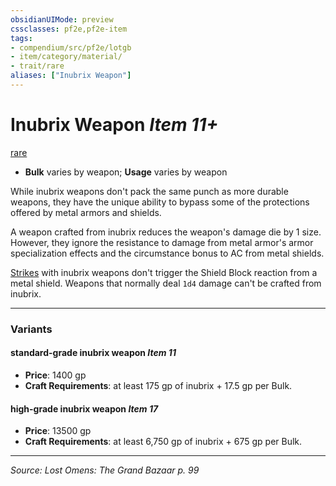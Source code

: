 ```yaml
---
obsidianUIMode: preview
cssclasses: pf2e,pf2e-item
tags:
- compendium/src/pf2e/lotgb
- item/category/material/
- trait/rare
aliases: ["Inubrix Weapon"]
---
```

# Inubrix Weapon *Item 11+*  
[rare](rules/traits/rare.md "Rare Rarity Trait")  

- **Bulk** varies by weapon; **Usage** varies by weapon

While inubrix weapons don't pack the same punch as more durable weapons, they have the unique ability to bypass some of the protections offered by metal armors and shields.

A weapon crafted from inubrix reduces the weapon's damage die by 1 size. However, they ignore the resistance to damage from metal armor's armor specialization effects and the circumstance bonus to AC from metal shields.

[Strikes](rules/actions/strike.md) with inubrix weapons don't trigger the Shield Block reaction from a metal shield. Weapons that normally deal `1d4` damage can't be crafted from inubrix.

---

### Variants

#### standard-grade inubrix weapon *Item 11*

- **Price**: 1400 gp
- **Craft Requirements**: at least 175 gp of inubrix + 17.5 gp per Bulk.

#### high-grade inubrix weapon *Item 17*

- **Price**: 13500 gp
- **Craft Requirements**: at least 6,750 gp of inubrix + 675 gp per Bulk.

---
*Source: Lost Omens: The Grand Bazaar p. 99*